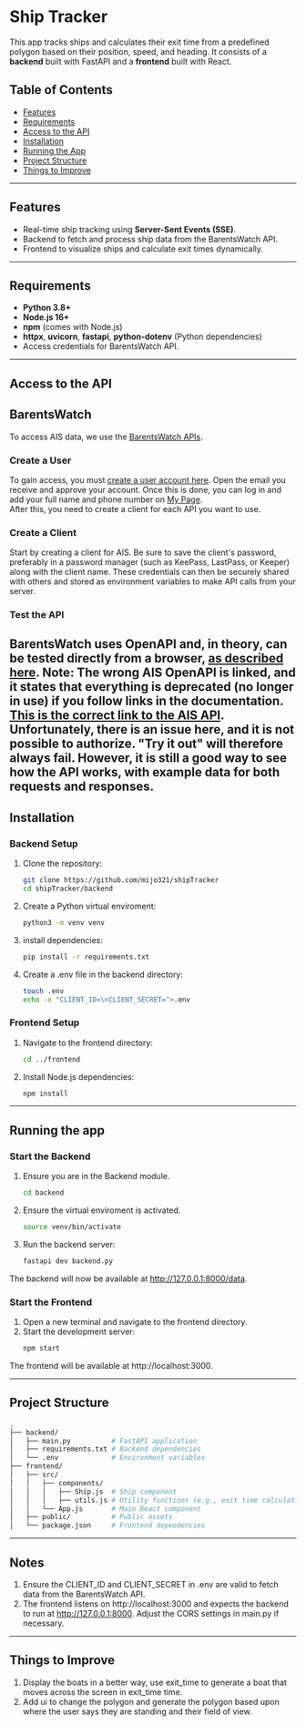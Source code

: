 # Ship Tracker

This app tracks ships and calculates their exit time from a predefined polygon based on their position, speed, and heading. It consists of a **backend** built with FastAPI and a **frontend** built with React.

## Table of Contents

- [Features](#features)
- [Requirements](#requirements)
- [Access to the API](#Access-to-the-API)
- [Installation](#installation)
- [Running the App](#running-the-app)
- [Project Structure](#project-structure)
- [Things to Improve](#Things-to-Improve)

---

## Features

- Real-time ship tracking using **Server-Sent Events (SSE)**.
- Backend to fetch and process ship data from the BarentsWatch API.
- Frontend to visualize ships and calculate exit times dynamically.

---

## Requirements

- **Python 3.8+**
- **Node.js 16+**
- **npm** (comes with Node.js)
- **httpx**, **uvicorn**, **fastapi**, **python-dotenv** (Python dependencies)
- Access credentials for BarentsWatch API.

---

## Access to the API

## BarentsWatch

To access AIS data, we use the [BarentsWatch APIs](https://developer.barentswatch.no/docs/tutorial).

### Create a User

To gain access, you must [create a user account here](https://id.barentswatch.no/Account/Register). Open the email you receive and approve your account. Once this is done, you can log in and add your full name and phone number on [My Page](https://www.barentswatch.no/minside).  
After this, you need to create a client for each API you want to use.

### Create a Client

Start by creating a client for AIS. Be sure to save the client's password, preferably in a password manager (such as KeePass, LastPass, or Keeper) along with the client name. These credentials can then be securely shared with others and stored as environment variables to make API calls from your server.

### Test the API

BarentsWatch uses OpenAPI and, in theory, can be tested directly from a browser, [as described here](https://developer.barentswatch.no/docs/usingopenapi). **Note**: The wrong AIS OpenAPI is linked, and it states that everything is deprecated (no longer in use) if you follow links in the documentation. [This is the correct link to the AIS API](https://live.ais.barentswatch.no/index.html).  
Unfortunately, there is an issue here, and it is not possible to authorize. "Try it out" will therefore always fail. However, it is still a good way to see how the API works, with example data for both requests and responses.
---

## Installation

### Backend Setup

1. Clone the repository:
   ```bash
   git clone https://github.com/mijo321/shipTracker
   cd shipTracker/backend
2. Create a Python virtual enviroment:
   ```bash
   python3 -m venv venv
3. install dependencies:
   ```bash
   pip install -r requirements.txt
4. Create a .env file in the backend directory:
   ```bash
   touch .env
   echo -e "CLIENT_ID=\nCLIENT_SECRET=">.env

### Frontend Setup

1. Navigate to the frontend directory:
   ```bash
   cd ../frontend
2. Install Node.js dependencies:
   ```bash
   npm install

---

## Running the app

### Start the Backend
1. Ensure you are in the Backend module.
   ```bash
   cd backend

2. Ensure the virtual enviroment is activated.
   ```bash
   source venv/bin/activate
3. Run the backend server:
   ```bash
   fastapi dev backend.py
  The backend will now be available at http://127.0.0.1:8000/data.

### Start the Frontend
1. Open a new terminal and navigate to the frontend directory.
2. Start the development server:
   ```bash
   npm start
  The frontend will be available at http://localhost:3000.

---

## Project Structure
  ```bash
  .
  ├── backend/
  │   ├── main.py          # FastAPI application
  │   ├── requirements.txt # Backend dependencies
  │   └── .env             # Environment variables
  ├── frontend/
  │   ├── src/
  │   │   ├── components/
  │   │   │   ├── Ship.js  # Ship component
  │   │   │   ├── utils.js # Utility functions (e.g., exit time calculations)
  │   │   └── App.js       # Main React component
  │   ├── public/          # Public assets
  │   └── package.json     # Frontend dependencies
  ```

---

## Notes

1. Ensure the CLIENT_ID and CLIENT_SECRET in .env are valid to fetch data from the BarentsWatch API.
2. The frontend listens on http://localhost:3000 and expects the backend to run at http://127.0.0.1:8000. Adjust the CORS settings in main.py if necessary.

---

## Things to Improve

1. Display the boats in a better way, use exit_time to generate a boat that moves across the screen in exit_time time.
2. Add ui to change the polygon and generate the polygon based upon where the user says they are standing and their field of view.


  

